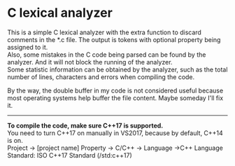 # C lexical analyzer
This is a simple C lexical analyzer with the extra function to discard comments in the *.c file. The output is tokens with optional property being assigned to it.  
Also, some mistakes in the C code being parsed can be found by the analyzer. And it will not block the running of the analyzer.   
Some statistic information can be obtained by the analyzer, such as the total number of lines, characters and errors when compiling the code.  

By the way, the double buffer in my code is not considered useful because most operating systems help buffer the file content. Maybe someday I'll fix it.


***

**To compile the code, make sure C++17 is supported.**  
You need to turn C++17 on manually in VS2017, because by default, C++14 is on.   
Project -> [project name] Property -> C/C++ -> Language ->C++ Language Standard: ISO C++17 Standard (/std:c++17)